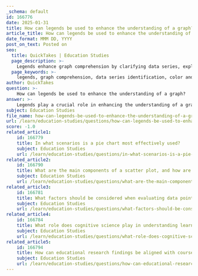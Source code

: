 ```yaml
---
_schema: default
id: 166776
date: 2025-01-31
title: How can legends be used to enhance the understanding of a graph?
article_title: How can legends be used to enhance the understanding of a graph?
date_format: MMM DD, YYYY
post_on_text: Posted on
seo:
  title: QuickTakes | Education Studies
  page_description: >-
    Legends enhance graph comprehension by clarifying data series, explaining colors and symbols, providing contextual information, facilitating comparisons, reducing cognitive load, and improving accessibility.
  page_keywords: >-
    legends, graph comprehension, data series identification, color and symbol explanation, contextual information, facilitating comparisons, reducing cognitive load, enhancing accessibility, data visualization, communication of data
author: QuickTakes
question: >-
    How can legends be used to enhance the understanding of a graph?
answer: >-
    Legends play a crucial role in enhancing the understanding of a graph by providing essential information that helps viewers interpret the data accurately. Here are several ways in which legends contribute to graph comprehension:\n\n1. **Identification of Data Series**: Legends clarify which data series corresponds to which visual element in the graph. For example, in a line graph with multiple lines, the legend indicates which line represents which variable, allowing viewers to differentiate between them easily.\n\n2. **Color and Symbol Explanation**: Legends often include color codes or symbols that represent different categories or groups within the data. This visual cue helps viewers quickly associate colors or shapes with specific data points, making it easier to follow trends or patterns.\n\n3. **Contextual Information**: Legends can provide additional context about the data being presented, such as units of measurement, time frames, or specific conditions under which the data was collected. This context is vital for understanding the significance of the data.\n\n4. **Facilitating Comparisons**: By clearly labeling different data series, legends enable viewers to make comparisons between them. For instance, in a bar graph comparing sales figures across different regions, the legend helps identify which bar corresponds to which region, facilitating a straightforward comparison.\n\n5. **Reducing Cognitive Load**: A well-designed legend reduces the cognitive effort required to interpret the graph. Instead of having to remember which color or symbol corresponds to which data series, viewers can refer to the legend, allowing them to focus on analyzing the data itself.\n\n6. **Enhancing Accessibility**: Legends can also improve accessibility for individuals with visual impairments. By using clear labels and contrasting colors, legends can help ensure that the information is conveyed effectively to a broader audience.\n\nIn summary, legends are integral to effective data visualization. They enhance clarity, facilitate understanding, and improve the overall communication of the data presented in graphs. By ensuring that legends are clear and informative, creators of graphs can significantly enhance the viewer's ability to interpret and analyze the data accurately.
subject: Education Studies
file_name: how-can-legends-be-used-to-enhance-the-understanding-of-a-graph.md
url: /learn/education-studies/questions/how-can-legends-be-used-to-enhance-the-understanding-of-a-graph
score: -1.0
related_article1:
    id: 166779
    title: In what scenarios is a pie chart most effectively used?
    subject: Education Studies
    url: /learn/education-studies/questions/in-what-scenarios-is-a-pie-chart-most-effectively-used
related_article2:
    id: 166790
    title: What are the main components of a scatter plot, and how are they used to interpret data?
    subject: Education Studies
    url: /learn/education-studies/questions/what-are-the-main-components-of-a-scatter-plot-and-how-are-they-used-to-interpret-data
related_article3:
    id: 166781
    title: What factors should be considered when evaluating data points in a graph?
    subject: Education Studies
    url: /learn/education-studies/questions/what-factors-should-be-considered-when-evaluating-data-points-in-a-graph
related_article4:
    id: 166784
    title: What role does cognitive science play in understanding learning processes?
    subject: Education Studies
    url: /learn/education-studies/questions/what-role-does-cognitive-science-play-in-understanding-learning-processes
related_article5:
    id: 166794
    title: How can educational research findings be aligned with course structure to improve learning outcomes?
    subject: Education Studies
    url: /learn/education-studies/questions/how-can-educational-research-findings-be-aligned-with-course-structure-to-improve-learning-outcomes
---
```


&nbsp;